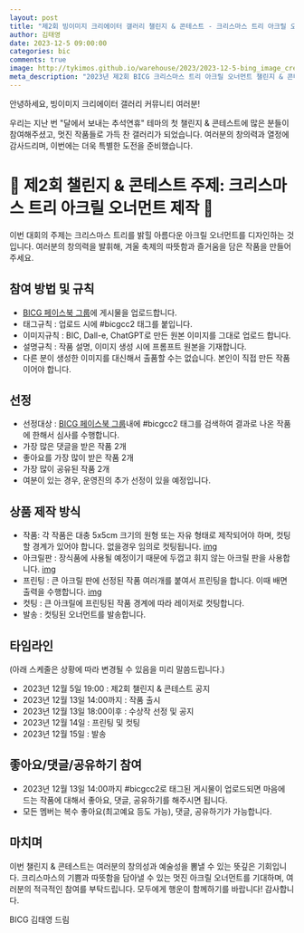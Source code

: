```yaml
---
layout: post
title: "제2회 빙이미지 크리에이터 갤러리 챌린지 & 콘테스트 - 크리스마스 트리 아크릴 오너먼트 제작"
author: 김태영
date: 2023-12-5 09:00:00
categories: bic
comments: true
image: http://tykimos.github.io/warehouse/2023/2023-12-5-bing_image_creator_gallery_challenge_contest_2nd_title_1.jpg
meta_description: "2023년 제2회 BICG 크리스마스 트리 아크릴 오너먼트 챌린지 & 콘테스트 참여 안내: BICG 커뮤니티가 주최하는 이번 챌린지는 창의적인 아크릴 오너먼트 디자인을 통해 크리스마스 트리를 빛내는 것을 목표로 합니다. 참여자들은 자신의 작품을 BICG 페이스북 그룹에 업로드하고, 공동체 멤버들의 투표를 통해 선정된 작품은 아크릴 오너먼트로 제작됩니다. 창의성과 예술성을 발휘하여 따뜻한 크리스마스 분위기를 담아낼 멋진 작품들을 기대합니다!"
---
```


안녕하세요, 빙이미지 크리에이터 갤러리 커뮤니티 여러분!

우리는 지난 번 "달에서 보내는 추석연휴" 테마의 첫 챌린지 & 콘테스트에 많은 분들이 참여해주셨고, 멋진 작품들로 가득 찬 갤러리가 되었습니다. 여러분의 창의력과 열정에 감사드리며, 이번에는 더욱 특별한 도전을 준비했습니다.

# 🎄 제2회 챌린지 & 콘테스트 주제: 크리스마스 트리 아크릴 오너먼트 제작 🎄

이번 대회의 주제는 크리스마스 트리를 밝힐 아름다운 아크릴 오너먼트를 디자인하는 것입니다. 여러분의 창의력을 발휘해, 겨울 축제의 따뜻함과 즐거움을 담은 작품을 만들어주세요.

## 참여 방법 및 규칙

- [BICG 페이스북 그룹](https://www.facebook.com/groups/1366046607340589)에 게시물을 업로드합니다.
- 태그규칙 : 업로드 시에 #bicgcc2 태그를 붙입니다.
- 이미지규칙 : BIC, Dall-e, ChatGPT로 만든 원본 이미지를 그대로 업로드 합니다.
- 설명규칙 : 작품 설명, 이미지 생성 시에 프롬프트 원본을 기재합니다.
- 다른 분이 생성한 이미지를 대신해서 출품할 수는 없습니다. 본인이 직접 만든 작품이어야 합니다.

## 선정

- 선정대상 : [BICG 페이스북 그룹](https://www.facebook.com/groups/1366046607340589)내에 #bicgcc2 태그를 검색하여 결과로 나온 작품에 한해서 심사를 수행합니다. 
- 가장 많은 댓글을 받은 작품 2개
- 좋아요를 가장 많이 받은 작품 2개
- 가장 많이 공유된 작품 2개
- 여분이 있는 경우, 운영진의 추가 선정이 있을 예정입니다.

## 상품 제작 방식

- 작품: 각 작품은 대충 5x5cm 크기의 원형 또는 자유 형태로 제작되어야 하며, 컷팅할 경계가 있어야 합니다. 없을경우 임의로 컷팅됩니다.
[img](http://tykimos.github.io/warehouse/2023/2023-12-5-bing_image_creator_gallery_challenge_contest_2nd_1.jpg)
- 아크릴판 : 장식품에 사용될 예정이기 때문에 두껍고 휘지 않는 아크릴 판을 사용합니다.
[img](http://tykimos.github.io/warehouse/2023/2023-12-5-bing_image_creator_gallery_challenge_contest_2nd_2.jpg)
- 프린팅 : 큰 아크릴 판에 선정된 작품 여러개를 붙여서 프린팅을 합니다. 이때 배면 출력을 수행합니다.
[img](http://tykimos.github.io/warehouse/2023/2023-12-5-bing_image_creator_gallery_challenge_contest_2nd_3.jpg)
- 컷팅 : 큰 아크릴에 프린팅된 작품 경계에 따라 레이저로 컷팅합니다.
- 발송 : 컷팅된 오너먼트를 발송합니다.

## 타임라인

(아래 스케줄은 상황에 따라 변경될 수 있음을 미리 말씀드립니다.)
- 2023년 12월 5일 19:00 : 제2회 챌린지 & 콘테스트 공지
- 2023년 12월 13일 14:00까지 : 작품 출시
- 2023년 12월 13일 18:00이후 : 수상작 선정 및 공지
- 2023년 12월 14일 : 프린팅 및 컷팅
- 2023년 12월 15일 : 발송

## 좋아요/댓글/공유하기 참여

- 2023년 12월 13일 14:00까지 #bicgcc2로 태그된 게시물이 업로드되면 마음에 드는 작품에 대해서 좋아요, 댓글, 공유하기를 해주시면 됩니다.
- 모든 멤버는 복수 좋아요(최고예요 등도 가능), 댓글, 공유하기가 가능합니다.

## 마치며

이번 챌린지 & 콘테스트는 여러분의 창의성과 예술성을 뽐낼 수 있는 뜻깊은 기회입니다. 크리스마스의 기쁨과 따뜻함을 담아낼 수 있는 멋진 아크릴 오너먼트를 기대하며, 여러분의 적극적인 참여를 부탁드립니다. 모두에게 행운이 함께하기를 바랍니다! 감사합니다.

BICG 김태영 드림
